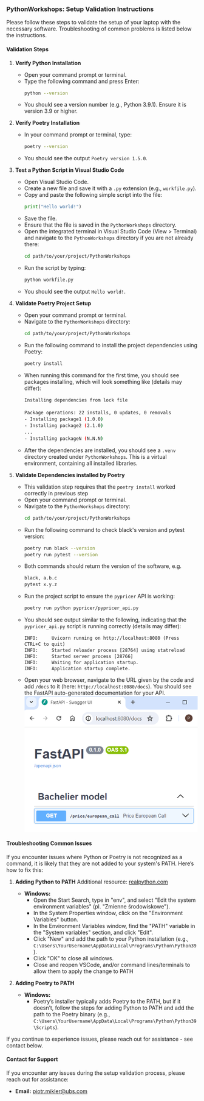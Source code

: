 ### PythonWorkshops: Setup Validation Instructions

Please follow these steps to validate the setup of your laptop with the necessary software.
Troubleshooting of common problems is listed below the instructions.
#### Validation Steps

1. **Verify Python Installation**
   - Open your command prompt or terminal.
   - Type the following command and press Enter:
     ```sh
     python --version
     ```
   - You should see a version number (e.g., Python 3.9.1). Ensure it is version 3.9 or higher.

2. **Verify Poetry Installation**
   - In your command prompt or terminal, type:
     ```sh
     poetry --version
     ```
   - You should see the output `Poetry version 1.5.0`.

3. **Test a Python Script in Visual Studio Code**
   - Open Visual Studio Code.
   - Create a new file and save it with a `.py` extension (e.g., `workfile.py`).
   - Copy and paste the following simple script into the file:
     ```python
     print("Hello world!")
     ```
   - Save the file.
   - Ensure that the file is saved in the `PythonWorkshops` directory.
   - Open the integrated terminal in Visual Studio Code (View > Terminal) and navigate to the `PythonWorkshops` directory if you are not already there:
     ```sh
     cd path/to/your/project/PythonWorkshops
     ```
   - Run the script by typing:
     ```sh
     python workfile.py
     ```
   - You should see the output `Hello world!`.

4. **Validate Poetry Project Setup**
   - Open your command prompt or terminal.
   - Navigate to the `PythonWorkshops` directory:
     ```sh
     cd path/to/your/project/PythonWorkshops
     ```
   - Run the following command to install the project dependencies using Poetry:
     ```sh
     poetry install
     ```
   - When running this command for the first time, you should see packages installing, which will look something like (details may differ):
        ```sh
       Installing dependencies from lock file
       
       Package operations: 22 installs, 0 updates, 0 removals
        - Installing package1 (1.0.0)
        - Installing package2 (2.1.0)
        ...
        - Installing packageN (N.N.N)
        ```
   - After the dependencies are installed, you should see a `.venv` directory created under `PythonWorkshops`. This is a virtual environment, containing all installed libraries. 

4. **Validate Dependencies installed by Poetry**
   - This validation step requires that the `poetry install` worked correctly in previous step 
   - Open your command prompt or terminal.
   - Navigate to the `PythonWorkshops` directory:
     ```sh
     cd path/to/your/project/PythonWorkshops
     ```
   - Run the following command to check black's version and pytest version:
     ```sh
     poetry run black --version
     poetry run pytest --version
     ```
   - Both commands should return the version of the software, e.g.
     ```sh
     black, a.b.c
     pytest x.y.z
     ```
   - Run the project script to ensure the `pypricer` API is working:
     ```sh
     poetry run python pypricer/pypricer_api.py
     ```
   - You should see output similar to the following, indicating that the `pypricer_api.py` script is running correctly (details may differ):
     ```
     INFO:     Uvicorn running on http://localhost:8080 (Press CTRL+C to quit)
     INFO:     Started reloader process [28764] using statreload
     INFO:     Started server process [28766]
     INFO:     Waiting for application startup.
     INFO:     Application startup complete.
     ```
   - Open your web browser, navigate to the URL given by the code and add `/docs` to it (here: `http://localhost:8080/docs`). You should see the FastAPI auto-generated documentation for your API.
   ![Expected view: ](fastapi_img.PNG)

#### Troubleshooting Common Issues

If you encounter issues where Python or Poetry is not recognized as a command, it is likely that they are not added to your system's PATH. Here’s how to fix this:

1. **Adding Python to PATH**
   Additional resource: [realpython.com](https://realpython.com/add-python-to-path/)
   - **Windows:**
     - Open the Start Search, type in "env", and select "Edit the system environment variables" (pl. "Zmienne środowiskowe").
     - In the System Properties window, click on the "Environment Variables" button.
     - In the Environment Variables window, find the "PATH" variable in the "System variables" section, and click "Edit".
     - Click "New" and add the path to your Python installation (e.g., `C:\Users\YourUsername\AppData\Local\Programs\Python\Python39`).
     - Click "OK" to close all windows.
     - Close and reopen VSCode, and/or command lines/terminals to allow them to apply the change to PATH

2. **Adding Poetry to PATH**
   - **Windows:**
     - Poetry’s installer typically adds Poetry to the PATH, but if it doesn’t, follow the steps for adding Python to PATH and add the path to the Poetry binary (e.g., `C:\Users\YourUsername\AppData\Local\Programs\Python\Python39\Scripts`).


If you continue to experience issues, please reach out for assistance - see contact below.

#### Contact for Support

If you encounter any issues during the setup validation process, please reach out for assistance:
- **Email:** piotr.mikler@ubs.com
